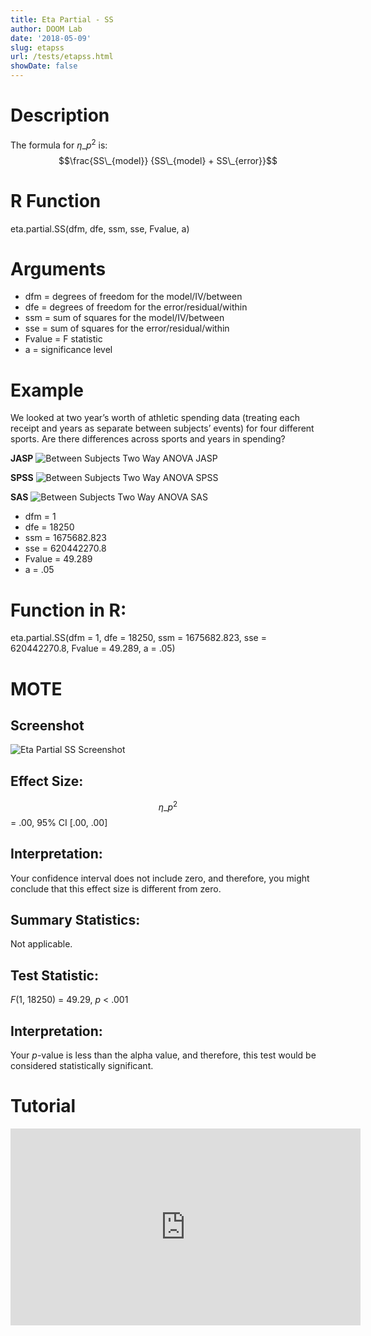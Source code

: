 ```yaml
---
title: Eta Partial - SS
author: DOOM Lab
date: '2018-05-09'
slug: etapss
url: /tests/etapss.html
showDate: false
---
```


<script src="//yihui.name/js/math-code.js"></script>
<script type = "text/x-mathjax-config">
MathJax.Hub.Config({
tex2jax: {
inlineMath: [['$', '$']],
}
})
</script>
<script async
src="//cdn.bootcss.com/mathjax/2.7.1/MathJax.js?config=TeX-MML-AM_CHTML">
</script>

# Description   

The formula for $\eta\_p^2$ is: $$\frac{SS\_{model}} {SS\_{model} + SS\_{error}}$$

# R Function

eta.partial.SS(dfm, dfe, ssm, sse, Fvalue, a)

# Arguments 

+ dfm = degrees of freedom for the model/IV/between   
+ dfe = degrees of freedom for the error/residual/within 
+ ssm = sum of squares for the model/IV/between
+ sse = sum of squares for the error/residual/within
+ Fvalue = F statistic   
+ a	= significance level

# Example  

We looked at two year’s worth of athletic spending data (treating each receipt and years as separate between subjects’ events) for four different sports. Are there differences across sports and years in spending?

**JASP**
![Between Subjects Two Way ANOVA JASP](https://raw.githubusercontent.com/doomlab/shiny-server/master/MOTE/examples/bn%202%20anova%20JASP.png)

**SPSS**
![Between Subjects Two Way ANOVA SPSS](https://raw.githubusercontent.com/doomlab/shiny-server/master/MOTE/examples/bn%202%20anova%20SPSS.png)

**SAS**
![Between Subjects Two Way ANOVA SAS](https://raw.githubusercontent.com/doomlab/shiny-server/master/MOTE/examples/bn%202%20anova%20SAS.PNG)

+ dfm = 1  
+ dfe = 18250 
+ ssm = 1675682.823
+ sse = 620442270.8
+ Fvalue = 49.289 
+ a	= .05

# Function in R: 

eta.partial.SS(dfm = 1, dfe = 18250, ssm = 1675682.823, sse = 620442270.8, Fvalue = 49.289, a = .05)

# MOTE

## Screenshot

![Eta Partial SS Screenshot](../images/etapartialss.jpg)

## Effect Size:

$$\eta\_p^2$$ = .00, 95% CI [.00, .00]

## Interpretation: 

Your confidence interval does not include zero, and therefore, you might conclude that this effect size is different from zero.

## Summary Statistics: 

Not applicable. 

## Test Statistic: 

*F*(1, 18250) = 49.29, *p* < .001

## Interpretation: 

Your *p*-value is less than the alpha value, and therefore, this test would be considered statistically significant.

# Tutorial

<iframe width="560" height="315" src="https://www.youtube.com/embed/qVeBv2yqVTM" frameborder="0" allow="autoplay; encrypted-media" allowfullscreen></iframe>
